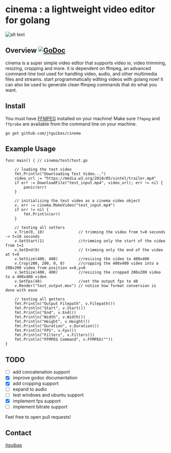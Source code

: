 # cinema : a lightweight video editor for golang



![alt text](https://i.imgur.com/uYRpL29.jpg "github.com/jtguibas/cinema")

## Overview [![GoDoc](https://godoc.org/github.com/jtguibas/cinema?status.svg)](https://godoc.org/github.com/jtguibas/cinema)

cinema is a super simple video editor that supports video io, video trimming, resizing, cropping and more. it is dependent on ffmpeg, an advanced command-line tool used for handling video, audio, and other multimedia files and streams. start programmatically editing videos with golang now! it can also be used to generate clean ffmpeg commands that do what you want.

## Install
You must have [FFMPEG](https://ffmpeg.org/download.html) installed on your machine! Make sure `ffmpeg` and `ffprobe` are available from the command line on your machine.
```
go get github.com/jtguibas/cinema
```

## Example Usage

```golang
func main() { // cinema/test/test.go

	// loading the test video
	fmt.Println("Downloading Test Video...")
	video_url := "https://media.w3.org/2010/05/sintel/trailer.mp4"
	if err := DownloadFile("test_input.mp4", video_url); err != nil {
		panic(err)
	}

	// initializing the test video as a cinema video object
	v, err := cinema.MakeVideo("test_input.mp4")
	if err != nil {
		fmt.Println(err)
	}

	// testing all setters
	v.Trim(0, 10)               // trimming the video from t=0 seconds -> t=10 seconds
	v.SetStart(1)               //trimming only the start of the video from t=1
	v.SetEnd(9)                 // trimming only the end of the video at t=9
	v.SetSize(400, 400)         //resizing the video to 400x400
	v.Crop(200, 200, 0, 0)      //cropping the 400x400 video into a 200x200 video from position x=0,y=0
	v.SetSize(400, 400)         //resizing the cropped 200x200 video to a 400x400 video
	v.SetFps(48)                //set the output fps to 48
	v.Render("test_output.mov") // notice how format conversion is done with ease

	// testing all getters
	fmt.Println("Output Filepath", v.Filepath())
	fmt.Println("Start", v.Start())
	fmt.Println("End", v.End())
	fmt.Println("Width", v.Width())
	fmt.Println("Height", v.Height())
	fmt.Println("Duration", v.Duration())
	fmt.Println("FPS", v.Fps())
	fmt.Println("Filters", v.Filters())
	fmt.Println("FFMPEG Command", v.FFMPEG(""))
}
```

## TODO

- [ ] add concatenation support
- [x] improve godoc documentation
- [x] add cropping support
- [ ] expand to audio
- [ ] test windows and ubuntu support 
- [x] implement fps support
- [ ] implement bitrate support

Feel free to open pull requests!

## Contact
[jtguibas](https://github.com/jtguibas)


